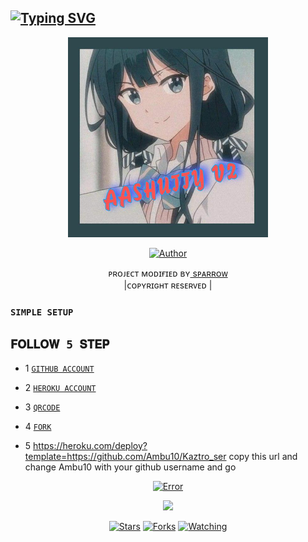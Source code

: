 ## [![Typing SVG](https://readme-typing-svg.herokuapp.com?font=Lemon+milk&color=F7000&lines=𝐖𝐄𝐋𝐂𝐎𝐌+𝐓𝐎+𝘼𝙎𝙃𝙐𝙏𝙏𝙔+𝐖𝐀+𝐁𝐎𝐓+𝐑𝐄𝐏𝐎;𝐂𝐑𝐄𝐀𝐓𝐄𝐃+𝐁𝐘+SPARROW)](https://git.io/typing-svg)
 
  <p align="center">
<span class="avatar"><img height='320' src="ᴀsʜᴜᴛᴛʏ ʙᴏᴛ ɢʀᴘ🤖 20220518_172413.jpg"> </a></span> 
</p>
  <p align="center">
<a href="https://github.com/Ambu10"><img title="Author" src="https://img.shields.io/badge/Author-SPARROW-Ambu100/Ajfx?color=blue&style=for-the-badge&logo=whatsapp"></a>
</p>
<p align="center">
ᴘʀᴏᴊᴇᴄᴛ ᴍᴏᴅɪғɪᴇᴅ ʙʏ<a href="https://github.com/Ambu10"> sᴘᴀʀʀᴏᴡ</a>
    <br>
       |ᴄᴏᴘʏʀɪɢʜᴛ     ʀᴇsᴇʀᴠᴇᴅ |
    <br> 
</p>


### `SIMPLE SETUP`

## `𝐅𝐎𝐋𝐋𝐎𝐖 5 𝐒𝐓𝐄𝐏`
* 1 [`GITHUB ACCOUNT`](https://github.com/signup/)

* 2 [`HEROKU ACCOUNT`](https://heroku.com/signup/)

* 3 [`QRCODE`](https://replit.com/@Aj-fx/KAZTROSER-QR?v=1)

* 4 [`FORK`](https://github.com/Ambu10/Kaztro_ser/fork)

* 5 https://heroku.com/deploy?template=https://github.com/Ambu10/Kaztro_ser  copy this url and change Ambu10 with your github username and go<br>

 <p align="center">
  <a href="httsp://github.com/Ambu10/Kaztro_ser">
   <p align="center">
<a href="https://github.com/Ambu10/Kaztro_ser/blob/master/plugins/README.md"><span class="avatar"><img height='20' src="https://komarev.com/ghpvc/?username=Aj-fx&label=Profile%20views&color=ff69b4&label=Profile+Views&style=plastic" alt="Error"> </a></span>
<a href="https://github.com/Ambu10/followers">
  <p align="center">
<img src="https://img.shields.io/github/repo-size/Ambu10/Kaztro_ser?color=green&label=Repo%20total%20size&style=plastic">
<p align="center">
<a href="https://github.com/Ambu10/followers"
<img title="Followers" src="https://img.shields.io/github/followers/Aj-fx?color=blue&style=flat-square"></a>
<a href="https://github.com/Ambu10/Kaztro_ser/stargazers/"><img title="Stars" src="https://img.shields.io/github/stars/Aj-fx/Kaztro_ser?color=blue&style=flat-square"></a>
<a href="https://github.com/Ambu10/Kaztro_ser/network/members"><img title="Forks" src="https://img.shields.io/github/forks/Aj-fx/Kaztro_ser?color=blue&style=flat-square"></a>
<a href="https://github.com/Ambu10/Kaztro_ser/watchers"><img title="Watching" src="https://img.shields.io/github/watchers/Aj-fx/Kaztro_ser?label=Watchers&color=blue&style=flat-square"></a>
</p>
